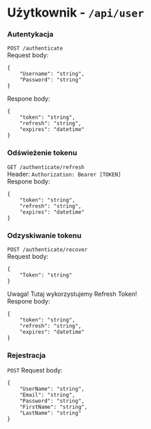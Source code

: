 # Użytkownik - `/api/user`
### Autentykacja  
`POST /authenticate`  
Request body:  
```
{
	"Username": "string",
	"Password": "string"
}
```
Respone body:
```
{
	"token": "string",
	"refresh": "string",
	"expires": "datetime"
}
```
### Odświeżenie tokenu  
`GET /authenticate/refresh`  
Header:
`Authorization: Bearer [TOKEN]`  
Respone body:
```
{
	"token": "string",
	"refresh": "string",
	"expires": "datetime"
}
```
### Odzyskiwanie tokenu  
`POST /authenticate/recover`  
Request body:  
```
{
	"Token": "string"
}
```
Uwaga! Tutaj wykorzystujemy Refresh Token!  
Respone body:
```
{
	"token": "string",
	"refresh": "string",
	"expires": "datetime"
}
```
### Rejestracja  
`POST`
Request body:
```
{
	"UserName": "string",
	"Email": "string",
	"Password": "string",
	"FirstName": "string",
	"LastName": "string"
}
```
